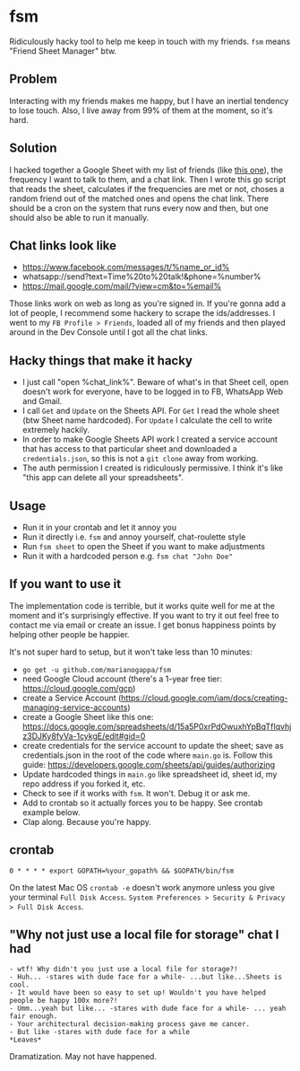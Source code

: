 # fsm
Ridiculously hacky tool to help me keep in touch with my friends. `fsm` means "Friend Sheet Manager" btw.

## Problem

Interacting with my friends makes me happy, but I have an inertial tendency to lose touch. Also, I live away from 99% of them at the moment, so it's hard.

## Solution

I hacked together a Google Sheet with my list of friends (like [this one](https://docs.google.com/spreadsheets/d/15a5P0xrPdOwuxhYpBqTfIqvhjz3DJKy8fyVa-1cykgE/edit#gid=0)), the frequency I want to talk to them, and a chat link. Then I wrote this go script that reads the sheet, calculates if the frequencies are met or not, choses a random friend out of the matched ones and opens the chat link. There should be a cron on the system that runs every now and then, but one should also be able to run it manually.

## Chat links look like

- https://www.facebook.com/messages/t/%name_or_id%
- whatsapp://send?text=Time%20to%20talk!&phone=%number%
- https://mail.google.com/mail/?view=cm&to=%email%

Those links work on web as long as you're signed in. If you're gonna add a lot of people, I recommend some hackery to scrape the ids/addresses. I went to my `FB Profile > Friends`, loaded all of my friends and then played around in the Dev Console until I got all the chat links.

## Hacky things that make it hacky

- I just call "open %chat_link%". Beware of what's in that Sheet cell, open doesn't work for everyone, have to be logged in to FB, WhatsApp Web and Gmail.
- I call `Get` and `Update` on the Sheets API. For `Get` I read the whole sheet (btw Sheet name hardcoded). For `Update` I calculate the cell to write extremely hackily.
- In order to make Google Sheets API work I created a service account that has access to that particular sheet and downloaded a `credentials.json`, so this is not a `git clone` away from working.
- The auth permission I created is ridiculously permissive. I think it's like "this app can delete all your spreadsheets".

## Usage

- Run it in your crontab and let it annoy you
- Run it directly i.e. `fsm` and annoy yourself, chat-roulette style
- Run `fsm sheet` to open the Sheet if you want to make adjustments
- Run it with a hardcoded person e.g. `fsm chat "John Doe"`

## If you want to use it

The implementation code is terrible, but it works quite well for me at the moment and it's surprisingly effective. If you want to try it out feel free to contact me via email or create an issue. I get bonus happiness points by helping other people be happier.

It's not super hard to setup, but it won't take less than 10 minutes: 

- `go get -u github.com/marianogappa/fsm`
- need Google Cloud account (there's a 1-year free tier: https://cloud.google.com/gcp)
- create a Service Account (https://cloud.google.com/iam/docs/creating-managing-service-accounts)
- create a Google Sheet like this one: https://docs.google.com/spreadsheets/d/15a5P0xrPdOwuxhYpBqTfIqvhjz3DJKy8fyVa-1cykgE/edit#gid=0
- create credentials for the service account to update the sheet; save as credentials.json in the root of the code where `main.go` is. Follow this guide: https://developers.google.com/sheets/api/guides/authorizing
- Update hardcoded things in `main.go` like spreadsheet id, sheet id, my repo address if you forked it, etc.
- Check to see if it works with `fsm`. It won't. Debug it or ask me.
- Add to crontab so it actually forces you to be happy. See crontab example below.
- Clap along. Because you're happy.

## crontab

```
0 * * * * export GOPATH=%your_gopath% && $GOPATH/bin/fsm
```

On the latest Mac OS `crontab -e` doesn't work anymore unless you give your terminal `Full Disk Access`. `System Preferences > Security & Privacy > Full Disk Access`.

## "Why not just use a local file for storage" chat I had

```
- wtf! Why didn't you just use a local file for storage?!
- Huh... -stares with dude face for a while- ...but like...Sheets is cool.
- It would have been so easy to set up! Wouldn't you have helped people be happy 100x more?!
- Umm...yeah but like... -stares with dude face for a while- ... yeah fair enough.
- Your architectural decision-making process gave me cancer.
- But like -stares with dude face for a while
*Leaves*
```

Dramatization. May not have happened.


